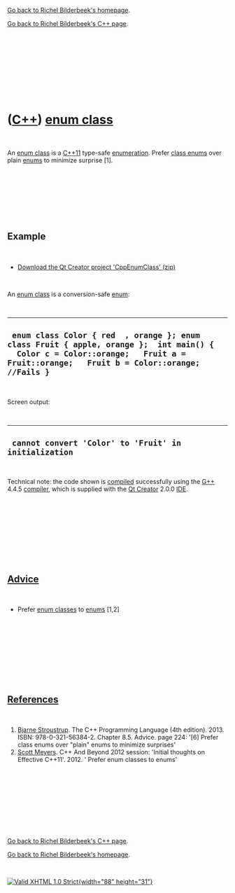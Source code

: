 [Go back to Richel Bilderbeek's homepage](index.htm).

[Go back to Richel Bilderbeek's C++ page](Cpp.htm).

 

 

 

 

 

([C++](Cpp.htm)) [enum class](CppEnumClass.htm)
===============================================

 

An [enum class](CppEnumClass.htm) is a [C++11](Cpp11.htm) type-safe
[enumeration](CppEnum.htm). Prefer [class enums](CppEnumClass.htm) over
plain [enums](CppEnum.htm) to minimize surprise \[1\].

 

 

 

 

Example
-------

 

-   [Download the Qt Creator project
    'CppEnumClass' (zip)](CppEnumClass.zip)

 

An [enum class](CppEnumClass.htm) is a conversion-safe
[enum](CppEnum.htm):

 

  -------------------------------------------------------------------------------------------------------------------------------------------------------------------------------------
  ` enum class Color { red  , orange }; enum class Fruit { apple, orange };  int main() {   Color c = Color::orange;   Fruit a = Fruit::orange;   Fruit b = Color::orange; //Fails }`
  -------------------------------------------------------------------------------------------------------------------------------------------------------------------------------------

 

Screen output:

 

  --------------------------------------------------------
  ` cannot convert 'Color' to 'Fruit' in initialization`
  --------------------------------------------------------

 

Technical note: the code shown is [compiled](CppCompile.htm)
successfully using the [G++](CppGpp.htm) 4.4.5
[compiler](CppCompiler.htm), which is supplied with the [Qt
Creator](CppQtCreator.htm) 2.0.0 [IDE](CppIde.htm).

 

 

 

 

 

[Advice](CppAdvice.htm)
-----------------------

 

-   Prefer [enum classes](CppEnumClass.htm) to [enums](CppEnum.htm)
    \[1,2\]

 

 

 

 

 

[References](CppReferences.htm)
-------------------------------

 

1.  [Bjarne Stroustrup](CppBjarneStroustrup.htm). The C++ Programming
    Language (4th edition). 2013. ISBN: 978-0-321-56384-2. Chapter 8.5.
    Advice. page 224: '\[6\] Prefer class enums over "plain" enums to
    minimize surprises'
2.  [Scott Meyers](CppScottMeyers.htm). C++ And Beyond 2012 session:
    'Initial thoughts on Effective C++11'. 2012. ' Prefer enum classes
    to enums'

 

 

 

 

 

[Go back to Richel Bilderbeek's C++ page](Cpp.htm).

[Go back to Richel Bilderbeek's homepage](index.htm).

 

[![Valid XHTML 1.0 Strict](valid-xhtml10.png){width="88"
height="31"}](http://validator.w3.org/check?uri=referer)
